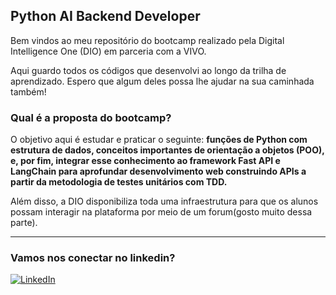 ## Python AI Backend Developer
Bem vindos ao meu repositório do bootcamp realizado pela Digital Intelligence One (DIO) em parceria com a VIVO.

Aqui guardo todos os códigos que desenvolvi ao longo da trilha de aprendizado. Espero que algum deles possa lhe ajudar na sua caminhada também!

### Qual é a proposta do bootcamp?
O objetivo aqui é estudar e praticar o seguinte: **funções de Python com estrutura de dados, conceitos importantes de orientação a objetos (POO), e, por fim, integrar esse conhecimento ao framework Fast API e LangChain para aprofundar desenvolvimento web construindo APIs a partir da metodologia de testes unitários com TDD.**

Além disso, a DIO disponibiliza toda uma infraestrutura para que os alunos possam interagir na plataforma por meio de um forum(gosto muito dessa parte).

<hr>

### Vamos nos conectar no linkedin?

[![LinkedIn](https://img.shields.io/badge/LinkedIn-0077B5?style=for-the-badge&logo=linkedin&logoColor=white)](https://www.linkedin.com/in/suetone-carneiro/)
